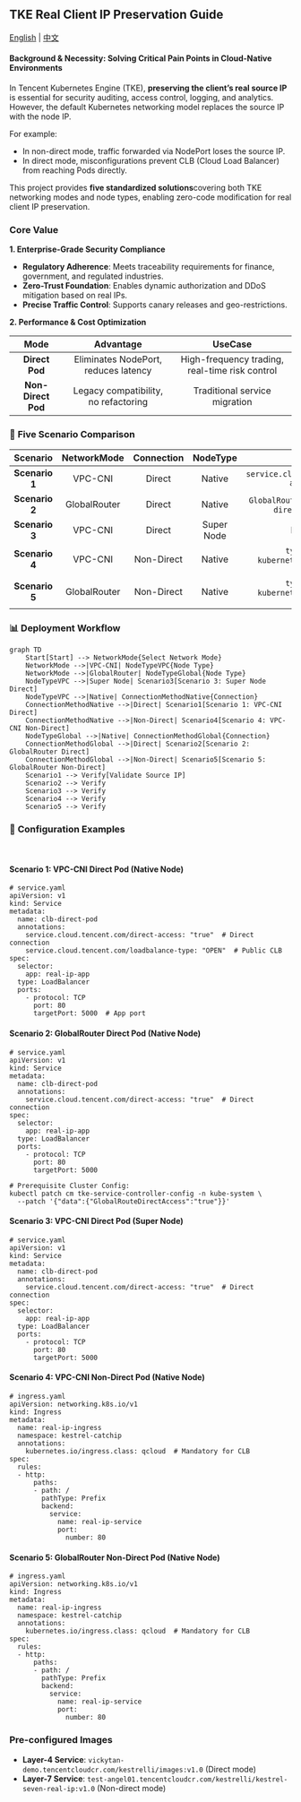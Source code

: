 ##  TKE Real Client IP Preservation Guide
[English](README.md) | [中文](README_zh.md)
#### **Background & Necessity: Solving Critical Pain Points in Cloud-Native Environments**​

In Tencent Kubernetes Engine (TKE), ​**preserving the client’s real source IP**​ is essential for security auditing, access control, logging, and analytics. However, the default Kubernetes networking model replaces the source IP with the node IP.

For example:
- In non-direct mode, traffic forwarded via NodePort loses the source IP.
-  In direct mode, misconfigurations prevent CLB (Cloud Load Balancer) from reaching Pods directly.

This project provides ​**five standardized solutions**​ covering both TKE networking modes and node types, enabling zero-code modification for real client IP preservation.

### **Core Value**

**1. Enterprise-Grade Security Compliance**​

- **Regulatory Adherence**: Meets traceability requirements for finance, government, and regulated industries.
- **Zero-Trust Foundation**: Enables dynamic authorization and DDoS mitigation based on real IPs.
- **Precise Traffic Control**: Supports canary releases and geo-restrictions.

**2. Performance & Cost Optimization**​

|​**Mode**​|​**Advantage**​|​**UseCase**​|
|:-:|:-:|:-:|
|​**Direct Pod**​|Eliminates NodePort, reduces latency|High-frequency trading, real-time risk control|
|​**Non-Direct Pod**​|Legacy compatibility, no refactoring|Traditional service migration|


### 🧩 ​**Five Scenario Comparison**​


|​**Scenario**​|​**NetworkMode**​|​**Connection**​|​**NodeType**​|​**KeyFeature**​|
|:-:|:-:|:-:|:-:|:-:|
|​**Scenario 1**​|VPC-CNI|Direct|Native|`service.cloud.tencent.com/direct-access: "true"`|
|​**Scenario 2**​|GlobalRouter|Direct|Native|`GlobalRouteDirectAccess="true"` + `direct-access: "true"`|
|​**Scenario 3**​|VPC-CNI|Direct|Super Node|Native support|
|​**Scenario 4**​|VPC-CNI|Non-Direct|Native|`type: NodePort` + `kubernetes.io/ingress.class: qcloud`|
|​**Scenario 5**​|GlobalRouter|Non-Direct|Native|`type: NodePort` + `kubernetes.io/ingress.class: qcloud`|

### 📊 ​**Deployment Workflow**​

```mermaid
graph TD  
    Start[Start] --> NetworkMode{Select Network Mode}  
    NetworkMode -->|VPC-CNI| NodeTypeVPC{Node Type}  
    NetworkMode -->|GlobalRouter| NodeTypeGlobal{Node Type}  
    NodeTypeVPC -->|Super Node| Scenario3[Scenario 3: Super Node Direct]  
    NodeTypeVPC -->|Native| ConnectionMethodNative{Connection}  
    ConnectionMethodNative -->|Direct| Scenario1[Scenario 1: VPC-CNI Direct]  
    ConnectionMethodNative -->|Non-Direct| Scenario4[Scenario 4: VPC-CNI Non-Direct]  
    NodeTypeGlobal -->|Native| ConnectionMethodGlobal{Connection}  
    ConnectionMethodGlobal -->|Direct| Scenario2[Scenario 2: GlobalRouter Direct]  
    ConnectionMethodGlobal -->|Non-Direct| Scenario5[Scenario 5: GlobalRouter Non-Direct]  
    Scenario1 --> Verify[Validate Source IP]  
    Scenario2 --> Verify  
    Scenario3 --> Verify  
    Scenario4 --> Verify  
    Scenario5 --> Verify  
```

### 🔧 ​**Configuration Examples**
​
#### ​**Scenario 1: VPC-CNI Direct Pod (Native Node)​**​
```
# service.yaml  
apiVersion: v1  
kind: Service  
metadata:  
  name: clb-direct-pod  
  annotations:  
    service.cloud.tencent.com/direct-access: "true"  # Direct connection  
    service.cloud.tencent.com/loadbalance-type: "OPEN"  # Public CLB  
spec:  
  selector:  
    app: real-ip-app  
  type: LoadBalancer  
  ports:  
    - protocol: TCP  
      port: 80  
      targetPort: 5000  # App port  
```

#### **Scenario 2: GlobalRouter Direct Pod (Native Node)​**​

```
# service.yaml  
apiVersion: v1  
kind: Service  
metadata:  
  name: clb-direct-pod  
  annotations:  
    service.cloud.tencent.com/direct-access: "true"  # Direct connection  
spec:  
  selector:  
    app: real-ip-app  
  type: LoadBalancer  
  ports:  
    - protocol: TCP  
      port: 80  
      targetPort: 5000  
```
```
# Prerequisite Cluster Config:
kubectl patch cm tke-service-controller-config -n kube-system \  
  --patch '{"data":{"GlobalRouteDirectAccess":"true"}}'  
```

#### **Scenario 3: VPC-CNI Direct Pod (Super Node)​**​

```
# service.yaml  
apiVersion: v1  
kind: Service  
metadata:  
  name: clb-direct-pod  
  annotations:  
    service.cloud.tencent.com/direct-access: "true"  # Direct connection  
spec:  
  selector:  
    app: real-ip-app  
  type: LoadBalancer  
  ports:  
    - protocol: TCP  
      port: 80  
      targetPort: 5000  
```
#### **Scenario 4: VPC-CNI Non-Direct Pod (Native Node)​**​

```
# ingress.yaml  
apiVersion: networking.k8s.io/v1  
kind: Ingress  
metadata:  
  name: real-ip-ingress  
  namespace: kestrel-catchip  
  annotations:  
    kubernetes.io/ingress.class: qcloud  # Mandatory for CLB  
spec:  
  rules:  
  - http:  
      paths:  
      - path: /  
        pathType: Prefix  
        backend:  
          service:  
            name: real-ip-service  
            port:  
              number: 80  
```

#### **Scenario 5: GlobalRouter Non-Direct Pod (Native Node)​**​

```
# ingress.yaml  
apiVersion: networking.k8s.io/v1  
kind: Ingress  
metadata:  
  name: real-ip-ingress  
  namespace: kestrel-catchip  
  annotations:  
    kubernetes.io/ingress.class: qcloud  # Mandatory for CLB  
spec:  
  rules:  
  - http:  
      paths:  
      - path: /  
        pathType: Prefix  
        backend:  
          service:  
            name: real-ip-service  
            port:  
              number: 80  
```

### **Pre-configured Images**​
- **Layer-4 Service**: `vickytan-demo.tencentcloudcr.com/kestrelli/images:v1.0` (Direct mode)
- **Layer-7 Service**: `test-angel01.tencentcloudcr.com/kestrelli/kestrel-seven-real-ip:v1.0` (Non-direct mode)
